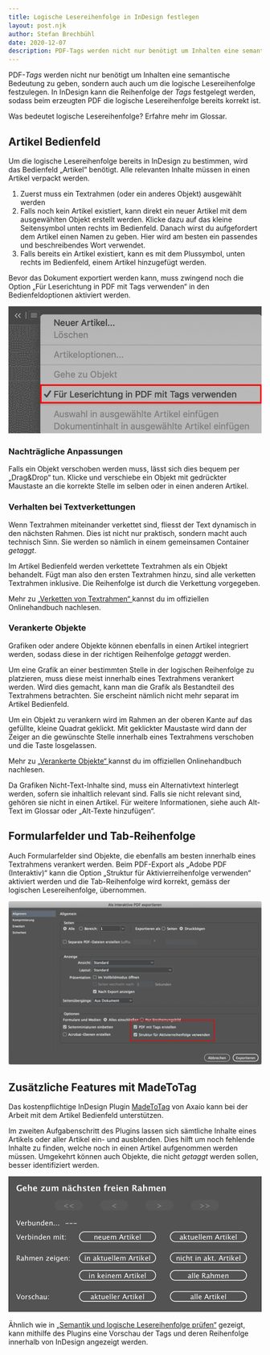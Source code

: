 ```yaml
---
title: Logische Lesereihenfolge in InDesign festlegen
layout: post.njk
author: Stefan Brechbühl
date: 2020-12-07
description: PDF-Tags werden nicht nur benötigt um Inhalten eine semantische Bedeutung zu geben, sondern auch auch um die logische Lesereihenfolge festzulegen. In InDesign kann die Reihenfolge der Tags festgelegt werden, sodass beim erzeugten PDF die logische Lesereihenfolge bereits korrekt ist.
---
```


PDF-_Tags_ werden nicht nur benötigt um Inhalten eine semantische Bedeutung zu geben, sondern auch auch um die logische Lesereihenfolge festzulegen. In InDesign kann die Reihenfolge der _Tags_ festgelegt werden, sodass beim erzeugten PDF die logische Lesereihenfolge bereits korrekt ist.

<p class="note">
  Was bedeutet <Link to="/de/glossary/#logische-lesereihenfolge">logische Lesereihenfolge</Link>?
  Erfahre mehr im Glossar.
</p>

## Artikel Bedienfeld

Um die logische Lesereihenfolge bereits in InDesign zu bestimmen, wird das Bedienfeld „Artikel“ benötigt. Alle relevanten Inhalte müssen in einen Artikel verpackt werden.

1. Zuerst muss ein Textrahmen (oder ein anderes Objekt) ausgewählt werden
2. Falls noch kein Artikel existiert, kann direkt ein neuer Artikel mit dem ausgewählten Objekt erstellt werden. Klicke dazu auf das kleine Seitensymbol unten rechts im Bedienfeld. Danach wirst du aufgefordert dem Artikel einen Namen zu geben. Hier wird am besten ein passendes und beschreibendes Wort verwendet.
3. Falls bereits ein Artikel existiert, kann es mit dem Plussymbol, unten rechts im Bedienfeld, einem Artikel hinzugefügt werden.

<p class="warning">
  Bevor das Dokument exportiert werden kann, muss zwingend noch die Option „Für Leserichtung in PDF
  mit Tags verwenden“ in den Bedienfeldoptionen aktiviert werden.
</p>

![Screenshot von Bedienfeldoptionen mit aktivierter Option für Lesereihenfolge](src/assets/img/indesign-artikel-reihenfolge.png)

### Nachträgliche Anpassungen

Falls ein Objekt verschoben werden muss, lässt sich dies bequem per „Drag&Drop“ tun. Klicke und verschiebe ein Objekt mit gedrückter Maustaste an die korrekte Stelle im selben oder in einen anderen Artikel.

### Verhalten bei Textverkettungen

Wenn Textrahmen miteinander verkettet sind, fliesst der Text dynamisch in den nächsten Rahmen. Dies ist nicht nur praktisch, sondern macht auch technisch Sinn. Sie werden so nämlich in einem gemeinsamen Container _getaggt_.

Im Artikel Bedienfeld werden verkettete Textrahmen als ein Objekt behandelt. Fügt man also den ersten Textrahmen hinzu, sind alle verketten Textrahmen inklusive. Die Reihenfolge ist durch die Verkettung vorgegeben.

<p class="note">
  Mehr zu 
  <a href="https://helpx.adobe.com/ch_de/indesign/using/threading-text.html">
    „Verketten von Textrahmen“
  </a> 
  kannst du im offiziellen Onlinehandbuch nachlesen.
</p>

### Verankerte Objekte

Grafiken oder andere Objekte können ebenfalls in einen Artikel integriert werden, sodass diese in der richtigen Reihenfolge _getaggt_ werden.

Um eine Grafik an einer bestimmten Stelle in der logischen Reihenfolge zu platzieren, muss diese meist innerhalb eines Textrahmens verankert werden. Wird dies gemacht, kann man die Grafik als Bestandteil des Textrahmens betrachten. Sie erscheint nämlich nicht mehr separat im Artikel Bedienfeld.

Um ein Objekt zu verankern wird im Rahmen an der oberen Kante auf das gefüllte, kleine Quadrat geklickt. Mit geklickter Maustaste wird dann der Zeiger an die gewünschte Stelle innerhalb eines Textrahmens verschoben und die Taste losgelassen.

<p class="note">
  Mehr zu 
  <a href="https://helpx.adobe.com/ch_de/indesign/using/anchored-objects.html">
    „Verankerte Objekte“
  </a> 
  kannst du im offiziellen Onlinehandbuch nachlesen.
</p>

<p class="note">
  Da Grafiken Nicht-Text-Inhalte sind, muss ein Alternativtext hinterlegt werden, sofern sie
  inhaltlich relevant sind. Falls sie nicht relevant sind, gehören sie nicht in einen Artikel. Für
  weitere Informationen, siehe auch <Link to="/de/glossary/#alt-text">Alt-Text</Link> im Glossar
  oder <Link to="/de/basics/general/add-an-alt-text/">„Alt-Texte hinzufügen“</Link>.
</p>

## Formularfelder und Tab-Reihenfolge

Auch Formularfelder sind Objekte, die ebenfalls am besten innerhalb eines Textrahmens verankert werden. Beim PDF-Export als „Adobe PDF (Interaktiv)“ kann die Option „Struktur für Aktivierreihenfolge verwenden“ aktiviert werden und die Tab-Reihenfolge wird korrekt, gemäss der logischen Lesereihenfolge, übernommen.

![Screenshot der Exportoptionen im interaktiven PDF-Format.](src/assets/img/indesign_pdf_export_interaktiv.png)

## Zusätzliche Features mit MadeToTag

Das kostenpflichtige InDesign Plugin [MadeToTag](https://www.axaio.com/doku.php/de:products:madetotag) von Axaio kann bei der Arbeit mit dem Artikel Bedienfeld unterstützen.

Im zweiten Aufgabenschritt des Plugins lassen sich sämtliche Inhalte eines Artikels oder aller Artikel ein- und ausblenden. Dies hilft um noch fehlende Inhalte zu finden, welche noch in einen Artikel aufgenommen werden müssen. Umgekehrt können auch Objekte, die nicht _getaggt_ werden sollen, besser identifiziert werden.

![Screenshot des Plugins MadeToTag im 2. Aufgabenschritt](src/assets/img/mtt_artikel.png)

Ähnlich wie in [„Semantik und logische Lesereihenfolge prüfen“](/de/basics/general/check-semantics-and-logical-reading-order/) gezeigt, kann mithilfe des Plugins eine Vorschau der Tags und deren Reihenfolge innerhalb von InDesign angezeigt werden.

